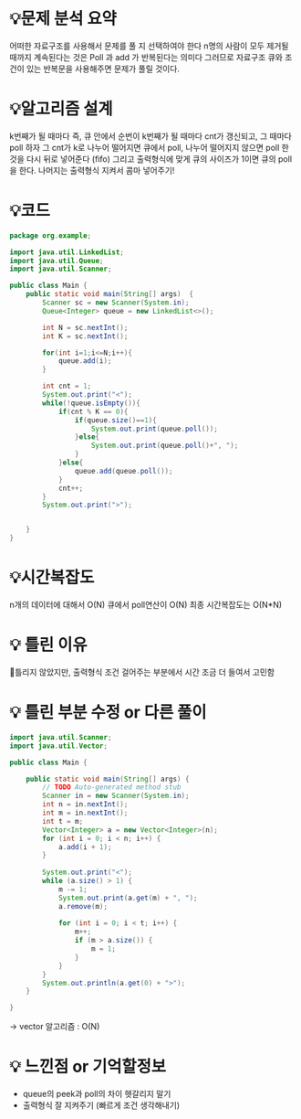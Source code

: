 # 💡**문제 분석 요약**

어떠한 자료구조를 사용해서 문제를 풀 지 선택하여야 한다
n명의 사람이 모두 제거될 때까지 계속된다는 것은 Poll 과 add 가 반복된다는 의미다
그러므로 자료구조 큐와 조건이 있는 반복문을 사용해주면 문제가 풀릴 것이다.



# 💡**알고리즘 설계**

k번째가 될 때마다 즉, 큐 안에서 순번이 k번째가 될 때마다 cnt가 갱신되고, 그 때마다 poll 하자
그 cnt가 k로 나누어 떨어지면 큐에서 poll, 나누어 떨어지지 않으면 poll 한 것을 다시 뒤로 넣어준다 (fifo)
그리고 출력형식에 맞게 큐의 사이즈가 1이면 큐의 poll을 한다. 나머지는 출력형식 지켜서 콤마 넣어주기!

# 💡코드

```java
package org.example;

import java.util.LinkedList;
import java.util.Queue;
import java.util.Scanner;

public class Main {
    public static void main(String[] args)  {
        Scanner sc = new Scanner(System.in);
        Queue<Integer> queue = new LinkedList<>();

        int N = sc.nextInt();
        int K = sc.nextInt();

        for(int i=1;i<=N;i++){
            queue.add(i);
        }

        int cnt = 1;
        System.out.print("<");
        while(!queue.isEmpty()){
            if(cnt % K == 0){
                if(queue.size()==1){
                    System.out.print(queue.poll());
                }else{
                    System.out.print(queue.poll()+", ");
                }
            }else{
                queue.add(queue.poll());
            }
            cnt++;
        }
        System.out.print(">");


    }
}
```

# 💡시간복잡도
n개의 데이터에 대해서 O(N)
큐에서 poll연산이 O(N)
최종 시간복잡도는 O(N*N)


# 💡 틀린 이유
틀리지 않았지만, 출력형식 조건 걸어주는 부분에서 시간 조금 더 들여서 고민함


# 💡 틀린 부분 수정 or 다른 풀이
```java
import java.util.Scanner;
import java.util.Vector;

public class Main {

	public static void main(String[] args) {
		// TODO Auto-generated method stub
		Scanner in = new Scanner(System.in);
		int n = in.nextInt();
		int m = in.nextInt();
		int t = m;
		Vector<Integer> a = new Vector<Integer>(n);
		for (int i = 0; i < n; i++) {
			a.add(i + 1);
		}
		
		System.out.print("<");
		while (a.size() > 1) {
			m -= 1;
			System.out.print(a.get(m) + ", ");
			a.remove(m);
			
			for (int i = 0; i < t; i++) {
				m++;
				if (m > a.size()) {
					m = 1;
				}
			}
		}
		System.out.println(a.get(0) + ">");
	}

}
```

-> vector 알고리즘 : O(N)


# 💡 느낀점 or 기억할정보

- queue의 peek과 poll의 차이 헷갈리지 말기
- 출력형식 잘 지켜주기 (빠르게 조건 생각해내기)

